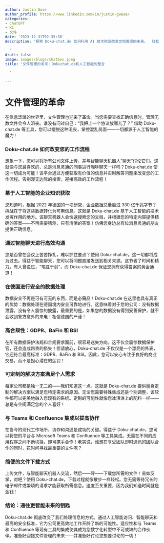 ```yaml
---
author: Justin Güse
author_profile: https://www.linkedin.com/in/justin-guese/
categories:
- ChatGPT
- KI
- 文件
date: '2023-12-31T02:35:38'
description: '探索 Doku-chat.de 如何利用 AI 技术彻底改变文档管理的未来。  轻松与文档进行聊天，获得精准答案！

  '
draft: false
image: images/blogs/chatbox.jpeg
title: '文件管理的未来：Dokuchat.de和人工智能的整合

  '

---
```

# 文件管理的革命

在信息泛滥的世界里，文件管理也迎来了革命。当您需要查找正确信息时，管理无数文件会令人沮丧。谁没有问过自己：“我把上一个协议放哪儿了？” 借助 Doku-chat.de 等工具，您可以摆脱这种沮丧，掌控混乱局面——一切都源于人工智能的魔力！

### Doku-chat.de 如何改变您的工作流程

想象一下，您可以将所有公司文件上传，并与智能聊天机器人“聊天”讨论它们。这就像与您最喜欢的、总是消息灵通的同事进行咖啡聊天一样吗？Doku-chat.de 使这一切成为可能！该平台通过方便获取有价值的信息并实时解答问题来改变您的工作流程。告别漫无边际的搜索，迎接高效的工作流程！

### 基于人工智能的企业知识获取

您知道吗，根据 2022 年德国的一项研究，企业数据总量超过 330 亿千兆字节？挑战在于将这些数据转化为可用信息。这就是 Doku-chat.de 基于人工智能的技术发挥作用的地方。该聊天机器人会快速搜索您的文档，并根据您的特定内容提供精确的答案——不再需要猜测，只有清晰的答案！仿佛您身边总有位消息灵通的朋友提供正确信息。

### 通过智能聊天进行高效沟通

您是否曾在会议上苦苦挣扎，难以抓住要点？使用 Doku-chat.de，这一切都将成为过去。得益于智能聊天，您可以将问题直接发送到相关来源。这节省了时间和精力。有人曾说过，“笔胜于剑”，而 Doku-chat.de 保证您拥有获得答案的黄金通道！

### 在德国进行安全的数据处理

数据安全不再是可有可无的东西，而是必需品！Doku-chat.de 在这里也具有真正的优势：数据处理在德国境内安全可靠地进行。这意味着对于您的公司：没有数据泄露，没有令人震惊的披露，最重要的是，如果您的数据没有得到妥善保护，就不会收到警方意外的来电！相信德国的严谨！

### 高合规性：GDPR、BaFin 和 BSI

在所有数据保护法规和合规要求面前，很容易迷失方向。这不仅会震惊数据保护官，还会造成昂贵的损失！但请放心，Doku-chat.de 不仅仅是一个漂亮的外表，它还符合最高标准：GDPR、BaFin 和 BSI。因此，您可以安心专注于良好的商业交易，而不是担心潜在的惩罚！

### 可定制的解决方案满足个人需求

每家公司都是独一无二的——我们知道这一点。这就是 Doku-chat.de 提供量身定制的解决方案以满足您特定需求的原因。无论您需要特殊集成还是个别调整，该软件都可以完美地融入您现有的系统。定制的可能性就像您冰淇淋上的配料一样——总是有空间满足您的个人喜好！

### 与 Teams 和 Confluence 集成以提高协作

在当今的现代工作场所，协作和沟通是成功的关键。得益于 Doku-chat.de，您可以将您的平台与 Microsoft Teams 和 Confluence 等工具集成。无需在不同的应用程序之间不断切换，即可携手合作！老实说，谁想在享受团队即时通讯的团队合作的同时，花时间寻找最重要的文件呢？

### 简便的文件下载方式

上传文件，与智能聊天机器人交流，然后——砰——下载您所需的文件！易如反掌，对吧？使用 Doku-chat.de，下载过程就像散步一样轻松。您无需等待冗长的电子邮件或繁琐的请求才能获取所需信息。速度至关重要，因为我们知道时间就是金钱！

### 结论：通往更智能未来的钥匙

Doku-chat.de 彻底改变了我们处理信息的方式。通过人工智能访问、智能聊天和最高的安全标准，它为公司更高效地工作开辟了新的可能性。适应性和与 Teams 和 Confluence 等现有工具的集成使其成为您数字化转型中不可或缺的合作伙伴。准备好迎接文件管理的未来——并准备好讨论您想要讨论的一切！
